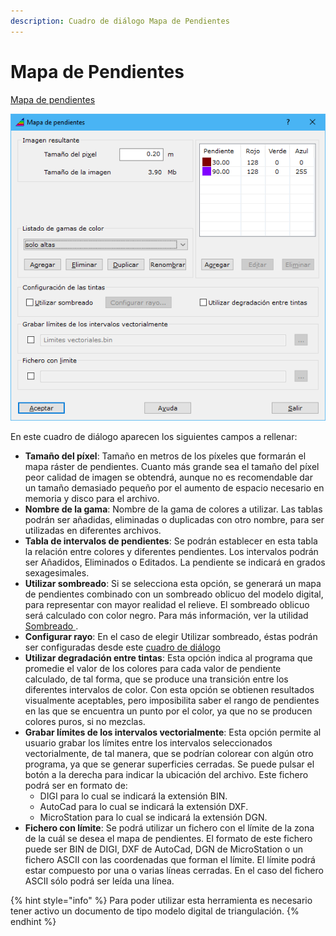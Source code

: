 ```yaml
---
description: Cuadro de diálogo Mapa de Pendientes
---
```


# Mapa de Pendientes

[Mapa de pendientes](../como.../como-mapa-de-pendientes.md)

![Cuadro de di&#xE1;logo Mapa de pendientes](../../.gitbook/assets/image%20%2881%29.png)

En este cuadro de diálogo aparecen los siguientes campos a rellenar:

* **Tamaño del píxel**: Tamaño en metros de los píxeles que formarán el mapa ráster de pendientes. Cuanto más grande sea el tamaño del píxel peor calidad de imagen se obtendrá, aunque no es recomendable dar un tamaño demasiado pequeño por el aumento de espacio necesario en memoria y disco para el archivo.
* **Nombre de la gama**: Nombre de la gama de colores a utilizar. Las tablas podrán ser añadidas, eliminadas o duplicadas con otro nombre, para ser utilizadas en diferentes archivos.
* **Tabla de intervalos de pendientes**: Se podrán establecer en esta tabla la relación entre colores y diferentes pendientes. Los intervalos podrán ser Añadidos, Eliminados o Editados. La pendiente se indicará en grados sexagesimales.
* **Utilizar sombreado**: Si se selecciona esta opción, se generará un mapa de pendientes combinado con un sombreado oblicuo del modelo digital, para representar con mayor realidad el relieve. El sombreado oblicuo será calculado con color negro. Para más información, ver la utilidad [Sombreado ](../como.../como-sombreado.md).
* **Configurar rayo**: En el caso de elegir Utilizar sombreado, éstas podrán ser configuradas desde este [cuadro de diálogo](sombreado/configurar-rayo.md)
* **Utilizar degradación entre tintas**: Esta opción indica al programa que promedie el valor de los colores para cada valor de pendiente calculado, de tal forma, que se produce una transición entre los diferentes intervalos de color. Con esta opción se obtienen resultados visualmente aceptables, pero imposibilita saber el rango de pendientes en las que se encuentra un punto por el color, ya que no se producen colores puros, si no mezclas.
* **Grabar límites de los intervalos vectorialmente**: Esta opción permite al usuario grabar los límites entre los intervalos seleccionados vectorialmente, de tal manera, que se podrían colorear con algún otro programa, ya que se generar superficies cerradas. Se puede pulsar el botón a la derecha para indicar la ubicación del archivo. Este fichero podrá ser en formato de:
  * DIGI para lo cual se indicará la extensión BIN.
  * AutoCad para lo cual se indicará la extensión DXF.
  * MicroStation para lo cual se indicará la extensión DGN.
* **Fichero con límite**: Se podrá utilizar un fichero con el límite de la zona de la cuál se desea el mapa de pendientes. El formato de este fichero puede ser BIN de DIGI, DXF de AutoCad, DGN de MicroStation o un fichero ASCII con las coordenadas que forman el límite. El límite podrá estar compuesto por una o varias líneas cerradas. En el caso del fichero ASCII sólo podrá ser leída una línea.

{% hint style="info" %}
Para poder utilizar esta herramienta es necesario tener activo un documento de tipo modelo digital de triangulación.
{% endhint %}

